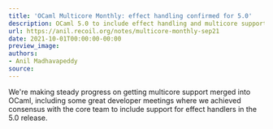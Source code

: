 ```yaml
---
title: 'OCaml Multicore Monthly: effect handling confirmed for 5.0'
description: OCaml 5.0 to include effect handling and multicore support.
url: https://anil.recoil.org/notes/multicore-monthly-sep21
date: 2021-10-01T00:00:00-00:00
preview_image:
authors:
- Anil Madhavapeddy
source:
---
```


<p>We're making steady progress on getting multicore support merged into OCaml, including some great developer meetings where we achieved consensus with the core team to include support for effect handlers in the 5.0 release.</p>

